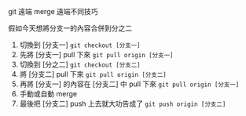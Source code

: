 git 遠端 merge 遠端不同技巧

假如今天想將分支一的內容合併到分之二

1. 切換到 [分支一] `git checkout [分支一]`
2. 先將 [分支一] pull 下來 `git pull origin [分支一]`
3. 切換到 [分之二] `git checkout [分支二]`
4. 將 [分支二] pull 下來 `git pull origin [分支二]`
5. 再將 [分支一] 的內容在 [分支二] 中 pull 下來 `git pull origin [分支一]`
6. 手動或自動 merge
7. 最後把 [分支二] push 上去就大功告成了 `git push origin [分支二]`
